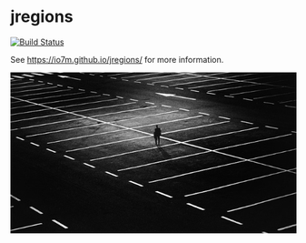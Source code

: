jregions
===

[![Build Status](https://travis-ci.org/io7m/jregions.svg)](https://travis-ci.org/io7m/jregions)

See https://io7m.github.io/jregions/ for more information.

![jregions](./src/site/resources/jregions.jpg?raw=true)
